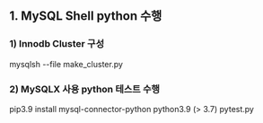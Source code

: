 ## 1. MySQL Shell python 수행


### 1) Innodb Cluster 구성 
mysqlsh --file  make_cluster.py 

### 2) MySQLX 사용 python 테스트 수행
pip3.9 install mysql-connector-python
python3.9 (> 3.7) pytest.py
